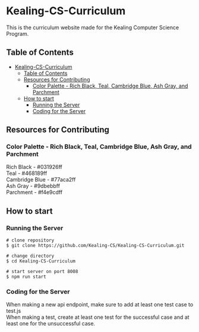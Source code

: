 # Kealing-CS-Curriculum 

This is the curriculum website made for the Kealing Computer Science Program.

## Table of Contents

- [Kealing-CS-Curriculum](#kealing-cs-curriculum)
  - [Table of Contents](#table-of-contents)
  - [Resources for Contributing](#resources-for-contributing)
    - [Color Palette - Rich Black, Teal, Cambridge Blue, Ash Gray, and Parchment](#color-palette---rich-black-teal-cambridge-blue-ash-gray-and-parchment)
  - [How to start](#how-to-start)
    - [Running the Server](#running-the-server)
    - [Coding for the Server](#coding-for-the-server)

## Resources for Contributing

### Color Palette - Rich Black, Teal, Cambridge Blue, Ash Gray, and Parchment

Rich Black - #031926ff  
Teal - #468189ff  
Cambridge Blue - #77aca2ff  
Ash Gray - #9dbebbff  
Parchment - #f4e9cdff  

## How to start

### Running the Server

```
# clone repository
$ git clone https://github.com/Kealing-CS/Kealing-CS-Curriculum.git

# change directory
$ cd Kealing-CS-Curriculum

# start server on port 8008
$ npm run start
```

### Coding for the Server

When making a new api endpoint, make sure to add at least one test case to test.js  
When making a test, create at least one test for the successful case and at least one for the unsuccessful case.
